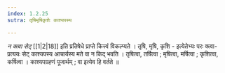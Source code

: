 ```yaml
---
index: 1.2.25
sutra: तृषिमृषिकृशेः काश्यपस्य

---
```

_न क्त्वा सेट्_ [[1|2|18]] इति प्रतिषेधे प्राप्ते कित्त्वं विकल्प्यते । तृषि, मृषि, कृशि - इत्येतेभ्यः परः क्त्वा-प्रत्ययः सेट् काश्यपस्य आचार्यस्य मते वा न किद् भवति । तृषित्वा, तर्षित्वा ; मृषित्वा, मर्षित्वा ; कृशित्वा, कर्षित्वा  । काश्यपग्रहणं पूजार्थम् ; वा इत्येव हि वर्तते ॥